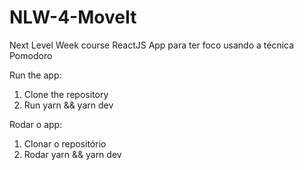 # NLW-4-MoveIt
Next Level Week course ReactJS
App para ter foco usando a técnica Pomodoro 

Run the app:
1. Clone the repository
2. Run yarn && yarn dev

Rodar o app:
1. Clonar o repositório
2. Rodar yarn && yarn dev
